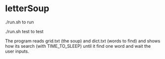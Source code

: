 # letterSoup

./run.sh to run

./run.sh test to test

The program reads grid.txt (the soup) and dict.txt (words to find) and shows how its search (with TIME_TO_SLEEP) until it find one word and wait the user inputs.
